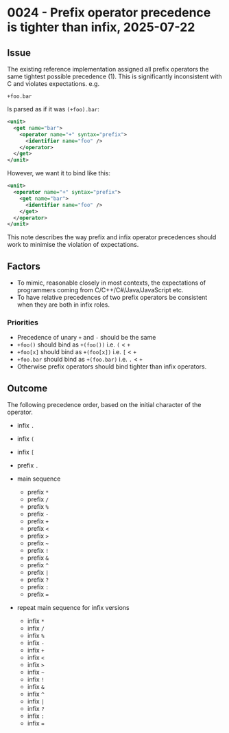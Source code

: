# 0024 - Prefix operator precedence is tighter than infix, 2025-07-22

## Issue

The existing reference implementation assigned all prefix operators the
same tightest possible precedence (1). This is significantly inconsistent
with C and violates expectations. e.g.

```
+foo.bar
```

Is parsed as if it was `(+foo).bar`:

```xml
<unit>
  <get name="bar">
    <operator name="+" syntax="prefix">
      <identifier name="foo" />
    </operator>
  </get>
</unit>
```

However, we want it to bind like this:

```xml
<unit>
  <operator name="+" syntax="prefix">
    <get name="bar">
      <identifier name="foo" />
    </get>
  </operator>
</unit>
```

This note describes the way prefix and infix operator precedences should 
work to minimise the violation of expectations.

## Factors

- To mimic, reasonable closely in most contexts, the expectations of programmers
  coming from C/C++/C#/Java/JavaScript etc.
- To have relative precedences of two prefix operators be consistent when they
  are both in infix roles.


### Priorities

- Precedence of unary `+` and `-` should be the same
- `+foo()` should bind as `+(foo())` i.e. `(` < `+`
- `+foo[x]` should bind as `+(foo[x])` i.e. `[` < `+`
- `+foo.bar` should bind as `+(foo.bar)` i.e. `.` < `+`
- Otherwise prefix operators should bind tighter than infix operators.

## Outcome

The following precedence order, based on the initial character of the operator.

- infix `.`
- infix `(`
- infix `[`

- prefix `.`

- main sequence
    - prefix `*`
    - prefix `/`
    - prefix `%`
    - prefix `-`
    - prefix `+`
    - prefix `<`
    - prefix `>`
    - prefix `~`
    - prefix `!`
    - prefix `&`
    - prefix `^`
    - prefix `|`
    - prefix `?`
    - prefix `:`
    - prefix `=`

- repeat main sequence for infix versions
    - infix `*`
    - infix `/`
    - infix `%`
    - infix `-`
    - infix `+`
    - infix `<`
    - infix `>`
    - infix `~`
    - infix `!`
    - infix `&`
    - infix `^`
    - infix `|`
    - infix `?`
    - infix `:`
    - infix `=`


